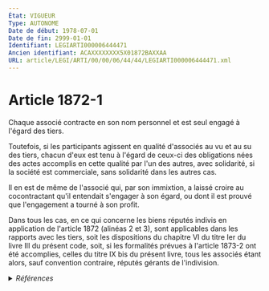 ```yaml
---
État: VIGUEUR
Type: AUTONOME
Date de début: 1978-07-01
Date de fin: 2999-01-01
Identifiant: LEGIARTI000006444471
Ancien identifiant: ACAXXXXXXXX5X01872BAXXAA
URL: article/LEGI/ARTI/00/00/06/44/44/LEGIARTI000006444471.xml
---
```


<h1>Article 1872-1</h1>

Chaque associé contracte en son nom personnel et est seul engagé à l'égard des
tiers.<br />

Toutefois, si les participants agissent en qualité d'associés au vu et au su des
tiers, chacun d'eux est tenu à l'égard de ceux-ci des obligations nées des actes
accomplis en cette qualité par l'un des autres, avec solidarité, si la société
est commerciale, sans solidarité dans les autres cas.<br />

Il en est de même de l'associé qui, par son immixtion, a laissé croire au
cocontractant qu'il entendait s'engager à son égard, ou dont il est prouvé que
l'engagement a tourné à son profit.<br />

Dans tous les cas, en ce qui concerne les biens réputés indivis en application
de l'article 1872 (alinéas 2 et 3), sont applicables dans les rapports avec les
tiers, soit les dispositions du chapitre VI du titre Ier du livre III du présent
code, soit, si les formalités prévues à l'article 1873-2 ont été accomplies,
celles du titre IX bis du présent livre, tous les associés étant alors, sauf
convention contraire, réputés gérants de l'indivision.


<details>
  <summary><em>Références</em></summary>

  <h2>Articles faisant référence à l'article</h2>
  
  <ul>
    <li>
      <a href="https://legal.tricoteuses.fr//redirection/LEGIARTI000006444463?vers=git&vers=legifrance">Code civil - article 1872 AUTONOME VIGUEUR, en vigueur depuis le 1978-07-01</a> CITATION cible
    </li>
    <li>
      <a href="https://legal.tricoteuses.fr//redirection/LEGIARTI000006444511?vers=git&vers=legifrance">Code civil - article 1873-2 AUTONOME VIGUEUR, en vigueur depuis le 1977-07-01</a> CITATION cible
    </li>
  </ul>
  
  <h2>Textes faisant référence à l'article</h2>
  
  <ul>
    <li>
      <a href="https://legal.tricoteuses.fr//redirection/JORFTEXT000000886567?vers=git&vers=legifrance">Loi n°78-9 du 4 janvier 1978 MODIFIANT LE TITRE IX DU LIVRE III DU CODE CIVIL</a> CREATION cible
    </li>
  </ul>
  
  <h2>Références faites par l'article</h2>
  
  <ul>
    <li>
      1978-01-04 CREATION source <a href="https://legal.tricoteuses.fr//redirection/JORFTEXT000000886567?vers=git&vers=legifrance">Loi n°78-9 du 4 janvier 1978 MODIFIANT LE TITRE IX DU LIVRE III DU CODE CIVIL</a>
    </li>
    <li>
      2999-01-01 CITATION source <a href="https://legal.tricoteuses.fr//redirection/LEGIARTI000006444463?vers=git&vers=legifrance">Code civil - article 1872 AUTONOME VIGUEUR, en vigueur depuis le 1978-07-01</a>
    </li>
    <li>
      2999-01-01 CITATION source <a href="https://legal.tricoteuses.fr//redirection/LEGIARTI000006444511?vers=git&vers=legifrance">Code civil - article 1873-2 AUTONOME VIGUEUR, en vigueur depuis le 1977-07-01</a>
    </li>
  </ul>
</details>

